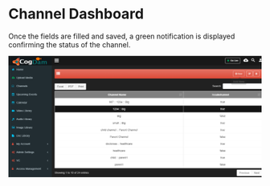 # Channel Dashboard

Once the fields are filled and saved, a green notification is displayed confirming the status of the channel.

![](../../../.gitbook/assets/image%20%2819%29.png)

